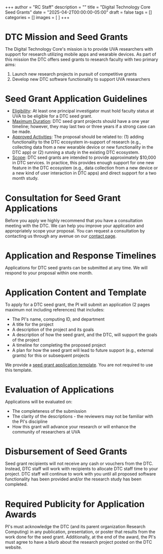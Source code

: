 +++
author = "RC Staff"
description = ""
title = "Digital Technology Core Seed Grants"
date = "2025-04-2T00:00:00-05:00"
draft = false
tags = []
categories = []
images = [ ]
+++

<style>
  h1 { margin-bottom: 10px !important;}
</style>

# DTC Mission and Seed Grants
The Digital Technology Core's mission is to provide UVA researchers with support for research utilizing mobile apps and wearable devices. As part of this mission the DTC offers seed grants to research faculty with two primary aims:
1. Launch new research projects in pursuit of competitive grants
2. Develop new DTC software functionality to support UVA researchers

# Seed Grant Application Guidelines
* <u>Eligibility</u>: At least one principal investigator must hold faculty status at UVA to be eligible for a DTC seed grant.
* <u>Maximum Duration</u>: DTC seed grant projects should have a one year timeline; however, they may last two or three years if a strong case can be made.
* <u>Approved Activities</u>: The proposal should be related to: (1) adding functionality to the DTC ecosystem in-support of research (e.g., collecting data from a new wearable device or new functionality in the DTC app) or (2) running a study in the existing DTC ecosystem.
* <u>Scope</u>: DTC seed grants are intended to provide approximately $10,000 in DTC services. In practice, this provides enough support for one new feature in the DTC ecosystem (e.g., data collection from a new device or a new kind of user interaction in DTC apps) and direct support for a two month study.

# Consultation for Seed Grant Applications
Before you apply we highly recommend that you have a consultation meeting with the DTC. We can help you improve your application and appropriately scope your proposal. You can request a consultation by contacting us through any avenue on our [contact page](/service/dtc/contact).

# Application and Response Timelines
Applications for DTC seed grants can be submitted at any time. We will respond to your proposal within one month.

# Application Content and Template
To apply for a DTC seed grant, the PI will submit an application (2 pages maximum not including references) that includes:

* The PI's name, computing ID, and department
* A title for the project
* A description of the project and its goals
* A description of how the seed grant, and the DTC, will support the goals of the project
* A timeline for completing the proposed project
* A plan for how the seed grant will lead to future support (e.g., external grants) for this or subsequent projects

We provide a [seed grant application template](/forms/dtc/dtc_seed_grant_application.docx). You are not required to use this template.

# Evaluation of Applications
Applications will be evaluated on:

* The completeness of the submission
* The clarity of the descriptions - the reviewers may not be familiar with the PI's discipline
* How this grant will advance your research or will enhance the community of researchers at UVA

# Disbursement of Seed Grants
Seed grant recipients will not receive any cash or vouchers from the DTC. Instead, DTC staff will work with recipients to allocate DTC staff time to your project. DTC staff will continue to work with you until all proposed software functionality has been provided and/or the research study has been completed.

# Required Publicity for Application Awards
PI's must acknowledge the DTC (and its parent organization Research Computing) in any publication, presentation, or poster that results from the work done for the seed grant. Additionally, at the end of the award, the PI's must agree to have a blurb about the research project posted on the DTC website.
